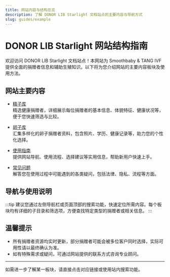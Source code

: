 ```yaml
---
title: 网站内容与结构总览
description: 了解 DONOR LIB Starlight 文档站点的主要内容与导航方式
slug: guides/example
---
```


# DONOR LIB Starlight 网站结构指南

欢迎访问 DONOR LIB Starlight 文档站点！本网站为 Smoothbaby & TANG IVF 提供全面的捐赠者信息和辅助生殖知识。以下将为您介绍网站的主要内容板块及使用方法。

## 网站主要内容

- [精子库](/sperm659)  
  精选健康捐赠者，详细展示每位捐赠者的基本信息、体貌特征、健康状况等，便于您快速筛选与比较。

- [卵子库](/od6074)  
  汇集多样化的卵子捐赠者资料，包含照片、学历、健康记录等，助力您的个性化选择。

- [使用指南](/guides/example)  
  提供网站导航、使用流程、选择建议等实用信息，帮助新用户快速上手。

- [常见问题](/docs/faq/)  
  解答您在使用过程中可能遇到的各类疑问，包括法律、隐私、流程等方面。

## 导航与使用说明

:::tip
建议您通过左侧导航栏或页面顶部的搜索功能，快速定位所需内容。每个板块均有详细的子目录和筛选项，方便查找特定类型的捐赠者或相关信息。
:::

## 温馨提示

- 所有捐赠者资源均实时更新，部分捐赠者可能会被多位客户同时选择，实际可用性请以最终确认为准。
- 如有特殊需求或疑问，可通过网站提供的联系方式咨询专业顾问。

---

如需进一步了解某一板块，请直接点击对应链接或使用站内搜索功能。
